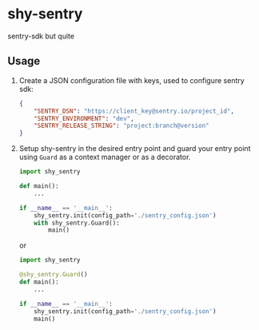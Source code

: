 # shy-sentry
sentry-sdk but quite

## Usage
1. Create a JSON configuration file with keys, used to configure sentry sdk:
   ```json
   {
       "SENTRY_DSN": "https://client_key@sentry.io/project_id",
       "SENTRY_ENVIRONMENT": "dev",
       "SENTRY_RELEASE_STRING": "project:branch@version"
   }
   ```
1. Setup shy-sentry in the desired entry point and guard your entry point using `Guard` as a context manager or
   as a decorator.
   ```python
   import shy_sentry
   
   def main():
       ...
   
   if __name__ == '__main__':
       shy_sentry.init(config_path='./sentry_config.json')
       with shy_sentry.Guard():
           main()
   ```
   or
   ```python
   import shy_sentry
   
   @shy_sentry.Guard()
   def main():
       ...
   
   if __name__ == '__main__':
       shy_sentry.init(config_path='./sentry_config.json')
       main()
   ```
